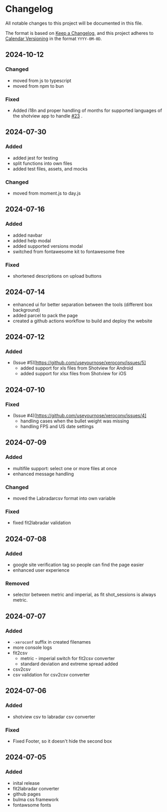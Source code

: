 # Changelog

All notable changes to this project will be documented in this file.

The format is based on [Keep a Changelog](https://keepachangelog.com/en/1.1.0/),
and this project adheres to [Calendar Versioning](https://calver.org/) in the format `YYYY-0M-0D`.

## 2024-10-12

### Changed

- moved from js to typescript
- moved from npm to bun

### Fixed

- Added i18n and proper handling of months for supported languages of the shotview app to handle [#23](https://github.com/useyournose/xeroconv/issues/23) .

## 2024-07-30

### Added

- added jest for testing
- split functions into own files
- added test files, assets, and mocks

### Changed

- moved from moment.js to day.js


## 2024-07-16

### Added

- added navbar
- added help modal
- added supported versions modal
- switched from fontawesome kit to fontawesome free

### Fixed

- shortened descriptions on upload buttons


## 2024-07-14

- enhanced ui for better separation between the tools (different box background)
- added parcel to pack the page
- created a github actions workflow to build and deploy the website


## 2024-07-12

### Added

- (Issue #5)[https://github.com/useyournose/xeroconv/issues/5]
  - added support for xls files from Shotview for Android
  - added support for xlsx files from Shotview for iOS

## 2024-07-10

### Fixed

- (Issue #4)[https://github.com/useyournose/xeroconv/issues/4]
  - handling cases when the bullet weight was missing
  - handling FPS and US date settings

## 2024-07-09

### Added

- multifile support: select one or more files at once
- enhanced message handling

### Changed

- moved the Labradarcsv format into own variable

### Fixed

- fixed fit2labradar validation

## 2024-07-08

### Added

- google site verification tag so people can find the page easier
- enhanced user experience

### Removed

- selector between metric and imperial, as fit shot_sessions is always metric.

## 2024-07-07

### Added

- `-xeroconf` suffix in created filenames
- more console logs
- fit2csv
    - metric - imperial switch for fit2csv converter
    - standard deviation and extreme spread added
- csv2csv
-   csv validation for csv2csv converter

## 2024-07-06

### Added

- shotview csv to labradar csv converter

### Fixed

- Fixed Footer, so it doesn't hide the second box

## 2024-07-05

### Added

- inital release
- fit2labradar converter
- github pages
- bulma css framework
- fontawsome fonts
